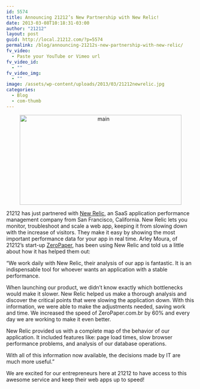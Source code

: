 ```yaml
---
id: 5574
title: Announcing 21212’s New Partnership with New Relic!
date: 2013-03-08T10:18:31-03:00
author: "21212"
layout: post
guid: http://local.21212.com/?p=5574
permalink: /blog/announcing-21212s-new-partnership-with-new-relic/
fv_video:
  - Paste your YouTube or Vimeo url
fv_video_id:
  - ""
fv_video_img:
  - ""
image: /assets/wp-content/uploads/2013/03/21212newrelic.jpg
categories:
  - Blog
  - com-thumb
---
```

<p style="text-align: center;">
  <a href="http://local.21212.com/assets/wp-content/uploads/2013/03/main.jpg"><img class=" wp-image-5583 aligncenter" alt="main" src="{{ site.url }}/assets/wp-content/uploads/2013/03/main.jpg" width="432" height="240" srcset="{{ site.url }}/assets/wp-content/uploads/2013/03/main.jpg 540w, {{ site.url }}/assets/wp-content/uploads/2013/03/main-300x166.jpg 300w" sizes="(max-width: 432px) 100vw, 432px" /></a>
</p>

21212 has just partnered with [New Relic](http://newrelic.com/), an SaaS application performance management company from San Francisco, California. New Relic lets you monitor, troubleshoot and scale a web app, keeping it from slowing down with the increase of visitors. They make it easy by showing the most important performance data for your app in real time. Arley Moura, of 21212’s start-up [ZeroPaper](https://www.zeropaper.com.br/), has been using New Relic and told us a little about how it has helped them out:

“We work daily with New Relic, their analysis of our app is fantastic. It is an indispensable tool for whoever wants an application with a stable performance.

When launching our product, we didn’t know exactly which bottlenecks would make it slower. New Relic helped us make a thorough analysis and discover the critical points that were slowing the application down. With this information, we were able to make the adjustments needed, saving work and time. We increased the speed of ZeroPaper.com.br by 60% and every day we are working to make it even better.

New Relic provided us with a complete map of the behavior of our application. It included features like: page load times, slow browser performance problems, and analysis of our database operations.

With all of this information now available, the decisions made by IT are much more useful.”

We are excited for our entrepreneurs here at 21212 to have access to this awesome service and keep their web apps up to speed!

&nbsp;